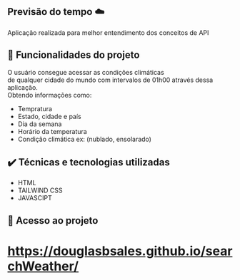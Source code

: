 ## Previsão do tempo ☁️
Aplicação realizada para melhor entendimento dos conceitos de API
## 🔨 Funcionalidades do projeto
O usuário consegue acessar as condições climáticas <br>
de qualquer cidade do mundo com intervalos de 01h00 através dessa aplicação. <br>
Obtendo informações como: 

- Tempratura 
- Estado, cidade e país
- Dia da semana
- Horário da temperatura
- Condição climática ex: (nublado, ensolarado)


## ✔️ Técnicas e tecnologias utilizadas
- HTML
- TAILWIND CSS
- JAVASCIPT
## 📁 Acesso ao projeto
# https://douglasbsales.github.io/searchWeather/
